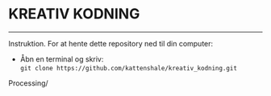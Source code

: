 # KREATIV KODNING

---
Instruktion.
For at hente dette repository ned til din computer:

- Åbn en terminal og skriv:  
`git clone https://github.com/kattenshale/kreativ_kodning.git`

Processing/
